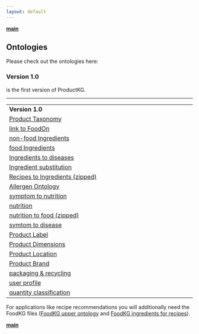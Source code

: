 ```yaml
---
layout: default
---
```


<b>[main](./)</b>

## Ontologies 

Please check out the ontologies here:

<h3>Version 1.0</h3> is the first version of ProductKG.<br>

<hr>

<table> 
  <tr>
    <td style="width:15%;"><b>Version 1.0</b></td></tr>
<tr>
  <td><a href="https://raw.githubusercontent.com/michaelakuempel/ProductKG/master/WebGraph/1.0/product-taxonomy.owl">Product Taxonomy</a></td></tr>
  <tr><td>
  <a href="https://raw.githubusercontent.com/michaelakuempel/ProductKG/master/WebGraph/1.0/linkFoodOn.owl">link to FoodOn</a></td>
  </tr>
<tr>
<td><a href="https://raw.githubusercontent.com/michaelakuempel/ProductKG/master/WebGraph/1.0/nonfood-ingredient.owl">non-food Ingredients</a></td></tr>
  <tr><td>
<a href="https://raw.githubusercontent.com/michaelakuempel/ProductKG/master/WebGraph/1.0/food-ingredient.owl">food Ingredients</a></td></tr>
  <tr><td>
<a href="https://raw.githubusercontent.com/michaelakuempel/ProductKG/master/WebGraph/1.0/ingredient-disease.owl">Ingredients to diseases</a></td></tr>
  <tr><td>
<a href="https://raw.githubusercontent.com/michaelakuempel/ProductKG/master/WebGraph/1.0/substitutes.owl">Ingredient substitution</a> </td></tr>
  <tr><td>
<a href="https://raw.githubusercontent.com/michaelakuempel/ProductKG/master/WebGraph/1.0/recipe-ingredient.zip">Recipes to Ingredients (zipped)</a></td>
  </tr>
  <tr>
<td><a href="https://raw.githubusercontent.com/michaelakuempel/ProductKG/master/WebGraph/1.0/allergen.owl">Allergen Ontology</a></td>
  </tr>
  <tr>
    <td><a href="https://raw.githubusercontent.com/michaelakuempel/ProductKG/master/WebGraph/1.0/symptom-nutrition.owl">symptom to nutrition</a></td></tr>
  <tr><td>
      <a href="https://raw.githubusercontent.com/michaelakuempel/ProductKG/master/WebGraph/1.0/nutrition.owl">nutrition</a></td></tr>
  <tr><td>
      <a href="https://raw.githubusercontent.com/michaelakuempel/ProductKG/master/WebGraph/1.0/food-nutrition.zip">nutrition to food (zipped)</a></td></tr>
  <tr><td>
    <a href="https://raw.githubusercontent.com/michaelakuempel/ProductKG/master/WebGraph/1.0/symptom-disease.owl">symtom to disease</a></td>
  </tr>
  <tr>
    <td><a href="https://raw.githubusercontent.com/michaelakuempel/ProductKG/master/WebGraph/1.0/label.owl">Product Label</a></td>
</tr>
  <tr>
    <td><a href="https://raw.githubusercontent.com/michaelakuempel/ProductKG/master/WebGraph/1.0/dimension.owl">Product Dimensions</a></td>
  </tr>
  <tr>
    <td><a href="https://raw.githubusercontent.com/michaelakuempel/ProductKG/master/WebGraph/1.0/location.owl">Product Location</a></td>
  </tr>
    <tr>
      <td><a href="https://raw.githubusercontent.com/michaelakuempel/ProductKG/master/WebGraph/1.0/brandinfo.owl">Product Brand</a></td>
  </tr>
      <tr>
      <td><a href="https://raw.githubusercontent.com/michaelakuempel/ProductKG/master/WebGraph/1.0/packaging.owl">packaging & recycling</a></td>
  </tr>
    <tr>
      <td><a href="https://raw.githubusercontent.com/michaelakuempel/ProductKG/master/WebGraph/1.0/user-profile.owl">user profile</a></td>
  </tr>
      <tr>
      <td><a href="https://raw.githubusercontent.com/michaelakuempel/ProductKG/master/WebGraph/1.0/quantity.owl">quantity classification</a></td>
  </tr>
  </table>
  
  For applications like recipe recommendations you will additionally need the FoodKG files (<a href="https://raw.githubusercontent.com/foodkg/foodkg.github.io/master/ontologies/WhatToMake.rdf">FoodKG upper ontology</a> and <a href="https://raw.githubusercontent.com/foodkg/foodkg.github.io/master/ontologies/WhatToMake_Individuals.rdf">FoodKG ingredients for recipes</a>).<br>

  <b>[main](./)</b>
